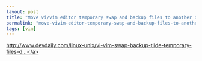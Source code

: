 ```yaml
---
layout: post
title: "Move vi/vim editor temporary swap and backup files to another directory | devdaily.com"
permalink: "move-vivim-editor-temporary-swap-and-backup-files-to-another-directory-devdaily-com"
tags: [vim]
---
```


<a href="http://www.devdaily.com/linux-unix/vi-vim-swap-backup-tilde-temporary-files-directory-move">http://www.devdaily.com/linux-unix/vi-vim-swap-backup-tilde-temporary-files-d...</a>
